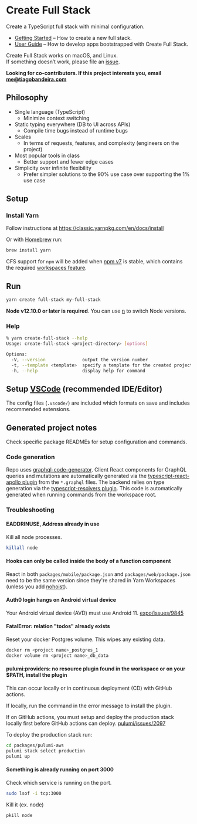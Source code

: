 # Create Full Stack

Create a TypeScript full stack with minimal configuration.

- [Getting Started](https://create-full-stack.com/docs) – How to create a new full stack.
- [User Guide](https://create-full-stack.com) – How to develop apps bootstrapped with Create Full Stack.

Create Full Stack works on macOS, and Linux.<br>
If something doesn’t work, please file an [issue](https://github.com/tiagob/create-full-stack/issues).

**Looking for co-contributors. If this project interests you, email me@tiagobandeira.com**

## Philosophy

- Single language (TypeScript)
  - Minimize context switching
- Static typing everywhere (DB to UI across APIs)
  - Compile time bugs instead of runtime bugs
- Scales
  - In terms of requests, features, and complexity (engineers on the project)
- Most popular tools in class
  - Better support and fewer edge cases
- Simplicity over infinite flexibility
  - Prefer simpler solutions to the 90% use case over supporting the 1% use case

## Setup

### Install Yarn

Follow instructions at https://classic.yarnpkg.com/en/docs/install

Or with [Homebrew](https://brew.sh/) run:

```bash
brew install yarn
```

CFS support for `npm` will be added when [npm v7](https://blog.npmjs.org/post/626173315965468672/npm-v7-series-beta-release-and-semver-major) is stable, which contains the required [workspaces feature](https://github.com/npm/rfcs/blob/latest/accepted/0026-workspaces.md).

## Run

```bash
yarn create full-stack my-full-stack
```

**Node v12.10.0 or later is required**. You can use [n](https://github.com/tj/n) to switch Node versions.

### Help

```bash
% yarn create-full-stack --help
Usage: create-full-stack <project-directory> [options]

Options:
  -V, --version              output the version number
  -t, --template <template>  specify a template for the created project
  -h, --help                 display help for command
```

## Setup [VSCode](https://code.visualstudio.com/) (recommended IDE/Editor)

The config files (`.vscode/`) are included which formats on save and includes recommended extensions.

## Generated project notes

Check specific package READMEs for setup configuration and commands.

### Code generation

Repo uses [graphql-code-generator](https://graphql-code-generator.com/). Client React components for GraphQL queries and mutations are automatically generated via the [typescript-react-apollo plugin](https://graphql-code-generator.com/docs/plugins/typescript-react-apollo#usage) from the `*.graphql` files. The backend relies on type generation via the [typescript-resolvers plugin](https://graphql-code-generator.com/docs/plugins/typescript-resolvers). This code is automatically generated when running commands from the workspace root.

### Troubleshooting

#### EADDRINUSE, Address already in use

Kill all node processes.

```bash
killall node
```

#### Hooks can only be called inside the body of a function component

React in both `packages/mobile/package.json` and `packages/web/package.json` need to be the same version since they're shared in Yarn Workspaces (unless you add [nohoist](https://yarnpkg.com/blog/2018/02/15/nohoist/)).

#### Auth0 login hangs on Android virtual device

Your Android virtual device (AVD) must use Android 11. [expo/issues/9845](https://github.com/expo/expo/issues/9845)

#### FatalError: relation \"todos\" already exists

Reset your docker Postgres volume. This wipes any existing data.

```bash
docker rm <project name>_postgres_1
docker volume rm <project name>_db_data
```

#### pulumi:providers: no resource plugin found in the workspace or on your \$PATH, install the plugin

This can occur locally or in continuous deployment (CD) with GitHub actions.

If locally, run the command in the error message to install the plugin.

If on GitHub actions, you must setup and deploy the production stack locally first before GitHub actions can deploy. [pulumi/issues/2097](https://github.com/pulumi/pulumi/issues/2097)

To deploy the production stack run:

```bash
cd packages/pulumi-aws
pulumi stack select production
pulumi up
```

#### Something is already running on port 3000

Check which service is running on the port.

```bash
sudo lsof -i tcp:3000
```

Kill it (ex. node)

```bash
pkill node
```
